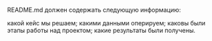 README.md должен содержать следующую информацию:

какой кейс мы решаем;
какими данными оперируем;
каковы были этапы работы над проектом;
какие результаты были получены.
